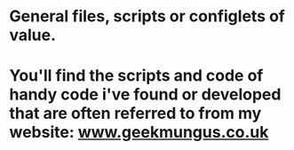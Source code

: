 # General files, scripts or configlets of value.
# You'll find the scripts and code of handy code i've found or developed that are often referred to from my website: www.geekmungus.co.uk
